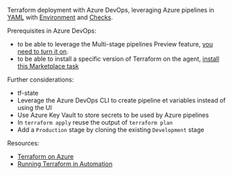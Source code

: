 Terraform deployment with Azure DevOps, leveraging Azure pipelines in [YAML](http://aka.ms/yaml) with [Environment](https://docs.microsoft.com/azure/devops/pipelines/yaml-schema?view=azure-devops&tabs=schema#environment) and [Checks](https://docs.microsoft.com/azure/devops/pipelines/process/checks?view=azure-devops).

Prerequisites in Azure DevOps:
- to be able to leverage the Multi-stage pipelines Preview feature, [you need to turn it on](https://docs.microsoft.com/azure/devops/pipelines/process/stages?view=azure-devops&tabs=yaml).
- to be able to install a specific version of Terraform on the agent, [install this Marketplace task](https://marketplace.visualstudio.com/items?itemName=ms-devlabs.custom-terraform-tasks)

Further considerations:
- tf-state
- Leverage the Azure DevOps CLI to create pipeline et variables instead of using the UI
- Use Azure Key Vault to store secrets to be used by Azure pipelines
- In `terraform apply` reuse the output of `terraform plan`
- Add a `Production` stage by cloning the existing `Development` stage

Resources:
- [Terraform on Azure](https://docs.microsoft.com/azure/terraform/)
- [Running Terraform in Automation
](https://learn.hashicorp.com/terraform/development/running-terraform-in-automation)
